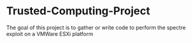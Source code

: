 # Trusted-Computing-Project
The goal of this project is to gather or write code to perform the spectre exploit on a VMWare ESXi platform
